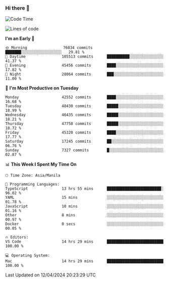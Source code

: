 ### Hi there 👋

<!--START_SECTION:waka-->
![Code Time](http://img.shields.io/badge/Code%20Time-5%2C035%20hrs%2029%20mins-blue)

![Lines of code](https://img.shields.io/badge/From%20Hello%20World%20I%27ve%20Written-113.2%20million%20lines%20of%20code-blue)

**I'm an Early 🐤** 

```text
🌞 Morning                76034 commits       ███████░░░░░░░░░░░░░░░░░░   29.81 % 
🌆 Daytime                105513 commits      ██████████░░░░░░░░░░░░░░░   41.37 % 
🌃 Evening                45456 commits       ████░░░░░░░░░░░░░░░░░░░░░   17.82 % 
🌙 Night                  28064 commits       ███░░░░░░░░░░░░░░░░░░░░░░   11.00 % 
```
📅 **I'm Most Productive on Tuesday** 

```text
Monday                   42552 commits       ████░░░░░░░░░░░░░░░░░░░░░   16.68 % 
Tuesday                  48430 commits       █████░░░░░░░░░░░░░░░░░░░░   18.99 % 
Wednesday                46435 commits       █████░░░░░░░░░░░░░░░░░░░░   18.21 % 
Thursday                 47758 commits       █████░░░░░░░░░░░░░░░░░░░░   18.72 % 
Friday                   45320 commits       ████░░░░░░░░░░░░░░░░░░░░░   17.77 % 
Saturday                 17245 commits       ██░░░░░░░░░░░░░░░░░░░░░░░   06.76 % 
Sunday                   7327 commits        █░░░░░░░░░░░░░░░░░░░░░░░░   02.87 % 
```


📊 **This Week I Spent My Time On** 

```text
🕑︎ Time Zone: Asia/Manila

💬 Programming Languages: 
TypeScript               13 hrs 55 mins      ████████████████████████░   96.02 % 
YAML                     15 mins             ░░░░░░░░░░░░░░░░░░░░░░░░░   01.78 % 
JavaScript               10 mins             ░░░░░░░░░░░░░░░░░░░░░░░░░   01.16 % 
Other                    8 mins              ░░░░░░░░░░░░░░░░░░░░░░░░░   00.97 % 
Docker                   0 secs              ░░░░░░░░░░░░░░░░░░░░░░░░░   00.05 % 

🔥 Editors: 
VS Code                  14 hrs 29 mins      █████████████████████████   100.00 % 

💻 Operating System: 
Mac                      14 hrs 29 mins      █████████████████████████   100.00 % 
```


 Last Updated on 12/04/2024 20:23:29 UTC
<!--END_SECTION:waka-->


<!--
**rad182/rad182** is a ✨ _special_ ✨ repository because its `README.md` (this file) appears on your GitHub profile.

Here are some ideas to get you started:

- 🔭 I’m currently working on ...
- 🌱 I’m currently learning ...
- 👯 I’m looking to collaborate on ...
- 🤔 I’m looking for help with ...
- 💬 Ask me about ...
- 📫 How to reach me: ...
- 😄 Pronouns: ...
- ⚡ Fun fact: ...
-->
